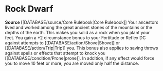 ﻿---
id: '4'
name: Rock Dwarf
rarity: Common
rus_type_level: null
source: '[[DATABASE/source/Core Rulebook|Core Rulebook]]'
trait: null
type: Heritage

---
# Rock Dwarf

**Source** [[DATABASE/source/Core Rulebook|Core Rulebook]] 
Your ancestors lived and worked among the great ancient stones of the mountains or the depths of the earth. This makes you solid as a rock when you plant your feet. You gain a +2 circumstance bonus to your Fortitude or Reflex DC against attempts to [[DATABASE/action/Shove|Shove]] or [[DATABASE/action/Trip|Trip]] you. This bonus also applies to saving throws against spells or effects that attempt to knock you [[DATABASE/condition/Prone|prone]].
 In addition, if any effect would force you to move 10 feet or more, you are moved only half the distance.